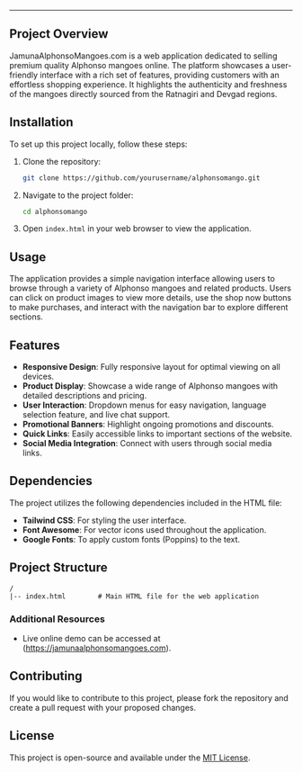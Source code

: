 
---


## Project Overview
JamunaAlphonsoMangoes.com is a web application dedicated to selling premium quality Alphonso mangoes online. The platform showcases a user-friendly interface with a rich set of features, providing customers with an effortless shopping experience. It highlights the authenticity and freshness of the mangoes directly sourced from the Ratnagiri and Devgad regions.

## Installation
To set up this project locally, follow these steps:

1. Clone the repository:
   ```bash
   git clone https://github.com/yourusername/alphonsomango.git
   ```
   
2. Navigate to the project folder:
   ```bash
   cd alphonsomango
   ```

3. Open `index.html` in your web browser to view the application.

## Usage
The application provides a simple navigation interface allowing users to browse through a variety of Alphonso mangoes and related products. Users can click on product images to view more details, use the shop now buttons to make purchases, and interact with the navigation bar to explore different sections.

## Features
- **Responsive Design**: Fully responsive layout for optimal viewing on all devices.
- **Product Display**: Showcase a wide range of Alphonso mangoes with detailed descriptions and pricing.
- **User Interaction**: Dropdown menus for easy navigation, language selection feature, and live chat support.
- **Promotional Banners**: Highlight ongoing promotions and discounts.
- **Quick Links**: Easily accessible links to important sections of the website.
- **Social Media Integration**: Connect with users through social media links.

## Dependencies
The project utilizes the following dependencies included in the HTML file:
- **Tailwind CSS**: For styling the user interface.
- **Font Awesome**: For vector icons used throughout the application.
- **Google Fonts**: To apply custom fonts (Poppins) to the text.

## Project Structure
```
/
|-- index.html        # Main HTML file for the web application
```

### Additional Resources
- Live online demo can be accessed at (https://jamunaalphonsomangoes.com).

## Contributing
If you would like to contribute to this project, please fork the repository and create a pull request with your proposed changes.

## License
This project is open-source and available under the [MIT License](LICENSE).
